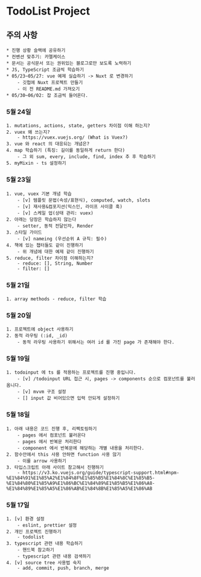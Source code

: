 # TodoList Project

## 주의 사항
    * 진행 상황 슬랙에 공유하기
    * 컨벤션 맞추기: 카멜케이스
    * 문서는 공식문서 또는 권위있는 블로그로만 보도록 노력하기
    * JS, TypeScript 조금씩 학습하기  
    * 05/23~05/27: vue 예제 실습하기 -> Nuxt 로 변경하기
        - 깃헙에 Nuxt 프로젝트 만들기
        - 이 전 README.md 가져오기
    * 05/30~06/02: 잡 조금씩 들어온다.
   

### 5월 24일
    1. mutations, actions, state, getters 차이점 이해 하는지?
    2. vuex 왜 쓰는지? 
        - https://vuex.vuejs.org/ (What is Vuex?)
    3. vue 와 react 의 대응되는 개념은?
    4. map 학습하기 (특징: 길이를 동일하게 return 한다)
        - 그 외 sum, every, include, find, index 추 후 학습하기
    5. myMixin - ts 설정하기

### 5월 23일
    1. vue, vuex 기본 개념 학습
        - [v] 템플릿 문법(속성/표현식), computed, watch, slots 
        - [v] 재사용&컴포지션(믹스인, 라이프 사이클 훅)
        - [v] 스케일 업(상태 관리: vuex)
    2. 아래는 당장은 학습하지 않는다
        - setter, 동적 전달인자, Render
    3. 스타일 가이드 
        - [v] nameing (우선순위 A 규칙: 필수)
    4. 책에 있는 챕터들도 같이 진행하기
        - 위 개념에 대한 예제 같이 진행하기
    5. reduce, filter 차이점 이해하는지?
        - reduce: [], String, Number
        - filter: [] 

### 5월 21일
    1. array methods - reduce, filter 학습

### 5월 20일
    1. 프로젝트에 object 사용하기
    2. 동적 라우팅 (:id, _id)
        - 동적 라우팅 사용하기 위해서는 여러 id 를 가진 page 가 존재해야 한다.

### 5월 19일
    1. todoinput 에 ts 를 적용하는 프로젝트를 진행 중입니다.
        - [v] /todoinput URL 접근 시, pages -> components 순으로 컴포넌트를 불러옴니다.
        - [v] mvvm 구조 설정
        - [] input 값 비어있으면 입력 안되게 설정하기

### 5월 18일
    1. 아래 내용은 코드 진행 후, 리펙토링하기
        - pages 에서 컴포넌트 불러온다
        - pages 에서 반복문 처리한다
        - component 에서 반복문에 해당하는 개별 내용을 처리한다.
    2. 함수안에서 this 사용 안하면 function 사용 않기
        - 이를 arrow 사용하기
    3. 타입스크립트 아래 사이트 참고해서 진행하기
        - https://v3.ko.vuejs.org/guide/typescript-support.html#npm-%E1%84%91%E1%85%A2%E1%84%8F%E1%85%B5%E1%84%8C%E1%85%B5-%E1%84%80%E1%85%A9%E1%86%BC%E1%84%89%E1%85%B5%E1%86%A8-%E1%84%89%E1%85%A5%E1%86%AB%E1%84%8B%E1%85%A5%E1%86%AB

### 5월 17일
    1. [v] 환경 설정 
        - eslint, prettier 설정
    2. 개인 프로젝트 진행하기
        - todolist
    3. typescript 관련 내용 학습하기
        - 핸드북 참고하기
        - typescript 관련 내용 검색하기
    4. [v] source tree 사용법 숙지
        - add, commit, push, branch, merge
